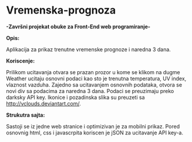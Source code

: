 # Vremenska-prognoza

**-Završni projekat obuke za Front-End web programiranje-**

**Opis:**

Aplikacija za prikaz trenutne vremenske prognoze i naredna 3 dana.

**Koriscenje:**

Prilikom ucitavanja otvara se prazan prozor u kome se klikom na dugme Weather ucitaju osnovni podaci kao sto je trenutna temperatura, UV index, vlaznost vazduha. Zajedno sa ucitavanjem osnovnih podataka, otvora se novi div sa podacima za naredna 3 dana. Podaci se preuzimaju preko darksky API key. Ikonice i pozadinska slika su preuzeti sa http://vclouds.deviantart.com/.

**Strukutra sajta:**

Sastoji se iz jedne web stranice i optimizivan je za mobilni prikaz. Pored osnovnig html, css i javascrpita koriscen je jSON za ucitavanje API key-a. 
